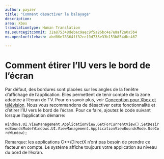 ```yaml
---
author: payzer
title: "Comment désactiver le balayage"
description: 
area: Xbox
translationtype: Human Translation
ms.sourcegitcommit: 32a875348debac9aec9f5a26bc4e7e0af2a0a5b4
ms.openlocfilehash: abd06e78364ff32cc10d733e33b153b854dbc467

---
```


# Comment étirer l’IU vers le bord de l’écran   
Par défaut, des bordures sont placées sur les angles de la fenêtre d’affichage de l’application. Elles permettent de tenir compte de la zone adaptée à l’écran de TV. Pour en savoir plus, voir [Conception pour Xbox et télévision](http://go.microsoft.com/fwlink/?LinkID=760736#tv-safe-area).  Nous vous recommandons de désactiver cette fonctionnalité et d’étirer l’IU vers le bord de l’écran. Pour ce faire, ajoutez le code suivant lorsque l’application démarre:
   
`Windows.UI.ViewManagement.ApplicationView.GetForCurrentView().SetDesiredBoundsMode(Windows.UI.ViewManagement.ApplicationViewBoundsMode.UseCoreWindow);`
   
Remarque: les applications C++/DirectX n’ont pas besoin de prendre ce facteur en compte. Le système affiche toujours votre application au niveau du bord de l’écran.



<!--HONumber=Jun16_HO5-->


